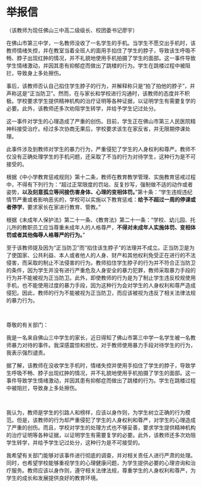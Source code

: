 # 举报信

（该教师为现任佛山三中高二级级长、校团委书记廖宇）

在佛山市第三中学，一名教师没收了一名学生的手机。当学生不愿交出手机时，该教师情绪失控，并在教室当着全班人的面用手掐住了学生的脖子，导致该生呼吸不畅、脖子出现红肿的情况，并不礼貌地使用手机拍摄了学生的面部。这一事件导致学生情绪激动，并因其患有抑郁症而做出了跳楼的行为。学生在跳楼过程中被阻拦，导致身上多处擦伤。

事后，该教师否认自己掐住学生脖子的行为，并解释称只是“拍了拍他的脖子”，并声称这是“正当防卫”。然而，在与家长和学校进行沟通时，该教师的态度并不积极。学校要求学生提供精神机构的治疗证明等各种证据，以证明学生有需要复学的必要。此外，该教师还多次劝阻学生转学，并给予学生记过处分。

这一事件对学生的心理造成了严重的创伤。目前，学生正在佛山市第三人民医院精神科接受治疗。经过多次协商无果后，学校要求该生在家反省，并无限期停课处理。

此事件涉及到教师对学生的暴力行为，严重侵犯了学生的人身权利和尊严。教师不仅没有正确处理学生的手机问题，还采取了不当的行为对待学生，这种行为是不可接受的。

根据《中小学教育惩戒规则》第十二条，教师在教育教学管理、实施教育惩戒过程中，不得有下列行为：“超过正常限度的罚站、反复抄写，强制做不适的动作或者姿势，**以及刻意孤立等间接伤害身体、心理的变相体罚。**”第十条：“学生违规违纪情节严重或者影响恶劣的，学校可以实施以下教育惩戒：**给予不超过一周的停课或者停学**，要求家长在家进行教育、管教。”

根据《未成年人保护法》第二十一条、《教育法》第二十一条：“学校、幼儿园、托儿所的教职员工应当尊重未成年人的人格尊严，**不得对未成年人实施体罚、变相体罚或者其他侮辱人格尊严的行为。**”

至于该教师提及因为“正当防卫”而“掐住该生脖子”的法理并不成立。正当防卫是为了使国家、公共利益、本人或者他人的人身、财产和其他权利免受正在进行的不法侵害，而采取的制止不法侵害的行为。教师掐住学生脖子的行为并不符合正当防卫的条件，因为学生并没有进行严重危及人身安全的暴力犯罪，教师采取暴力手段的行为并不能被视为正当防卫。此外，即使教师的行为是为了制止学生违反校规使用手机，也不能使用过度的暴力手段，因为这种行为会对学生的人身权利和尊严造成侵犯。因此，教师的行为不能被视为正当防卫，而应该被视为违反了相关法律法规的暴力行为。

‍

尊敬的有关部门：

我是一名来自佛山三中学生的家长，近日得知了佛山市第三中学一名学生被一名教师暴力对待的事件。我深感震惊和担忧，对于教师使用暴力手段对待学生的行为，我表示强烈谴责。

据了解，该教师在没收学生手机时，情绪失控并使用手掐住了学生的脖子，导致学生呼吸不畅、脖子出现红肿的情况，并不礼貌地使用手机拍摄了学生的面部。这一事件导致学生情绪激动，并因其患有抑郁症而做出了跳楼的行为。学生在跳楼过程中被阻拦，导致身上多处擦伤。

‍

我认为，教师是学生的引路人和榜样，应该以身作则，为学生树立正确的行为模范。但是，该教师的行为却严重侵犯了学生的人身权利和尊严，对学生的心理造成了严重的创伤。而且，学校对学生的处理方式也不够妥善，要求学生提供精神机构的治疗证明等各种证据，以证明学生有需要复学的必要。此外，该教师还多次劝阻学生转学，并给予学生记过处分，这种行为是不可接受的。

我希望有关部门能够对该事件进行彻底的调查，并对相关责任人进行严肃的处理。同时，也希望学校能够重视学生的心理健康问题，为学生提供必要的心理咨询和治疗服务。教师应该以身作则，遵守相关法律法规，尊重学生的人身权利和尊严，为学生的成长和发展提供良好的教育环境。

‍
